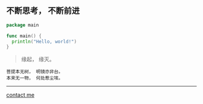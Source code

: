 ##  不断思考， 不断前进

```go
package main

func main() {
  println("Hello, world!")
}

```

> 缘起， 缘灭。

```
菩提本无树， 明镜亦非台。
本来无一物， 何处惹尘埃。
```

---

[contact me](mailto://winjeg@qq.com)
